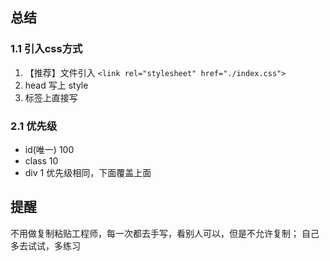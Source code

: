 ## 总结
### 1.1 引入css方式
1. 【推荐】文件引入 `<link rel="stylesheet" href="./index.css">`
2.  head 写上 style
3.  标签上直接写
### 2.1 优先级
- id(唯一) 100
- class 10
- div 1
  优先级相同，下面覆盖上面

## 提醒
不用做复制粘贴工程师，每一次都去手写，看别人可以，但是不允许复制；
自己多去试试，多练习
